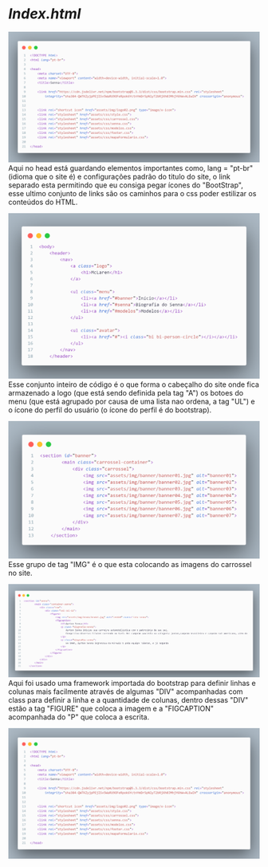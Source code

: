 # _**Index.html**_

![alt text](./assets/img/imagens-documentação/html/head-html.png)
Aqui no head está guardando elementos importantes como, lang = "pt-br" (idioma que o site é) e configurações padrão do titulo do site, o link separado esta permitindo que eu consiga pegar ícones do "BootStrap", esse ultimo conjunto de links são os caminhos para o css poder estilizar os conteúdos do HTML.

![alt text](./assets/img/imagens-documentação/html/nav-html.png)
Esse conjunto inteiro de código é o que forma o cabeçalho do site onde fica armazenado a logo (que está sendo definida pela tag "A") os botoes do menu (que está agrupado por causa de uma lista nao ordena, a tag "UL") e o ícone do perfil do usuário (o ícone do perfil é do bootstrap).

![alt text](./assets/img/imagens-documentação/html/banner-html.png)
Esse grupo de tag "IMG" é o que esta colocando as imagens do carrossel no site.

![alt text](./assets/img/imagens-documentação/html/biografiaSenna-html.png)
Aqui foi usado uma framework importada do bootstrap para definir linhas e colunas mais facilmente através de algumas "DIV" acompanhadas com class para definir a linha e a quantidade de colunas, dentro dessas "DIV" estão a tag "FIGURE" que coloca a imagem e a "FIGCAPTION" acompanhada do "P" que coloca a escrita.

![alt text](./assets/img/imagens-documentação/html/head-html.png)